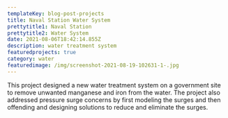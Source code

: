 ```yaml
---
templateKey: blog-post-projects
title: Naval Station Water System
prettytitle1: Naval Station
prettytitle2: Water System
date: 2021-08-06T18:42:14.855Z
description: water treatment system
featuredprojects: true
category: water
featuredimage: /img/screenshot-2021-08-19-102631-1-.jpg
---
```

This project designed a new water treatment system on a government site to remove unwanted manganese and iron from the water. The project also addressed pressure surge concerns by first modeling the surges and then offending and designing solutions to reduce and eliminate the surges.